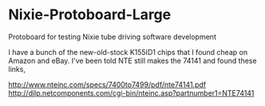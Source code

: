 # Nixie-Protoboard-Large
Protoboard for testing Nixie tube driving software development

I have a bunch of the new-old-stock K155ID1 chips that I found cheap on Amazon and eBay. I've been told NTE still makes the 74141 and found these links,

http://www.nteinc.com/specs/7400to7499/pdf/nte74141.pdf
http://dilp.netcomponents.com/cgi-bin/nteinc.asp?partnumber1=NTE74141
